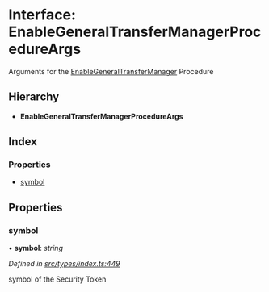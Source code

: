 # Interface: EnableGeneralTransferManagerProcedureArgs

Arguments for the [EnableGeneralTransferManager](../enums/_types_index_.proceduretype.md#enablegeneraltransfermanager) Procedure

## Hierarchy

- **EnableGeneralTransferManagerProcedureArgs**

## Index

### Properties

- [symbol](_types_index_.enablegeneraltransfermanagerprocedureargs.md#symbol)

## Properties

### symbol

• **symbol**: _string_

_Defined in [src/types/index.ts:449](https://github.com/PolymathNetwork/polymath-sdk/blob/c47ae7a/src/types/index.ts#L449)_

symbol of the Security Token
